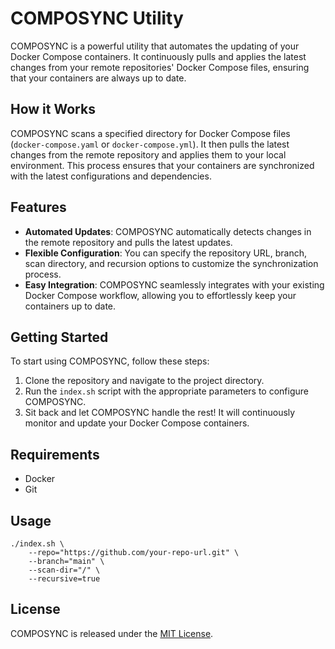
# COMPOSYNC Utility

COMPOSYNC is a powerful utility that automates the updating of your Docker Compose containers. It continuously pulls and applies the latest changes from your remote repositories' Docker Compose files, ensuring that your containers are always up to date.

## How it Works

COMPOSYNC scans a specified directory for Docker Compose files (`docker-compose.yaml` or `docker-compose.yml`). It then pulls the latest changes from the remote repository and applies them to your local environment. This process ensures that your containers are synchronized with the latest configurations and dependencies.

## Features

- **Automated Updates**: COMPOSYNC automatically detects changes in the remote repository and pulls the latest updates.
- **Flexible Configuration**: You can specify the repository URL, branch, scan directory, and recursion options to customize the synchronization process.
- **Easy Integration**: COMPOSYNC seamlessly integrates with your existing Docker Compose workflow, allowing you to effortlessly keep your containers up to date.

## Getting Started

To start using COMPOSYNC, follow these steps:

1. Clone the repository and navigate to the project directory.
2. Run the `index.sh` script with the appropriate parameters to configure COMPOSYNC.
3. Sit back and let COMPOSYNC handle the rest! It will continuously monitor and update your Docker Compose containers.

## Requirements

- Docker
- Git

## Usage

```shell
./index.sh \
    --repo="https://github.com/your-repo-url.git" \
    --branch="main" \
    --scan-dir="/" \
    --recursive=true
```

## License

COMPOSYNC is released under the [MIT License](LICENSE).
